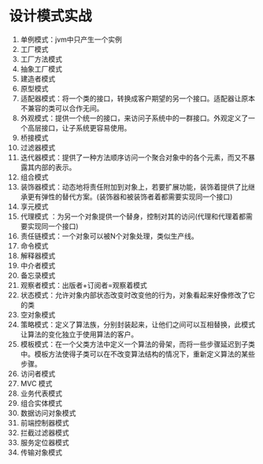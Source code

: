 # 设计模式实战
1. 单例模式：jvm中只产生一个实例
1. 工厂模式
1. 工厂方法模式
1. 抽象工厂模式
1. 建造者模式
1. 原型模式
1. 适配器模式：将一个类的接口，转换成客户期望的另一个接口。适配器让原本不兼容的类可以合作无间。
1. 外观模式：提供一个统一的接口，来访问子系统中的一群接口。外观定义了一个高层接口，让子系统更容易使用。
1. 桥接模式
1. 过滤器模式
1. 迭代器模式：提供了一种方法顺序访问一个聚合对象中的各个元素，而又不暴露其内部的表示。
1. 组合模式
1. 装饰器模式：动态地将责任附加到对象上，若要扩展功能，装饰着提供了比继承更有弹性的替代方案。(装饰器和被装饰者着都需要实现同一个接口)
1. 享元模式
1. 代理模式 ：为另一个对象提供一个替身，控制对其的访问(代理和代理着都需要实现同一个接口)
1. 责任链模式：一个对象可以被N个对象处理，类似生产线。
1. 命令模式
1. 解释器模式
1. 中介者模式
1. 备忘录模式
1. 观察者模式：出版者+订阅者=观察着模式
1. 状态模式：允许对象内部状态改变时改变他的行为，对象看起来好像修改了它的类
1. 空对象模式
1. 策略模式：定义了算法族，分别封装起来，让他们之间可以互相替换，此模式让算法的变化独立于使用算法的客户。
1. 模板模式：在一个父类方法中定义一个算法的骨架，而将一些步骤延迟到子类中。模板方法使得子类可以在不改变算法结构的情况下，重新定义算法的某些步骤。
1. 访问者模式
1. MVC 模式
1. 业务代表模式
1. 组合实体模式
1. 数据访问对象模式
1. 前端控制器模式
1. 拦截过滤器模式
1. 服务定位器模式
1. 传输对象模式

